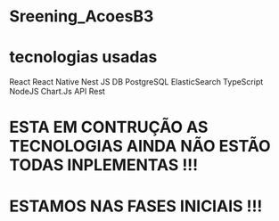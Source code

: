 # Sreening_AcoesB3

# tecnologias usadas
React
React Native
Nest JS
DB PostgreSQL
ElasticSearch
TypeScript
NodeJS
Chart.Js
API Rest

# ESTA EM CONTRUÇÃO AS TECNOLOGIAS AINDA NÃO ESTÃO TODAS INPLEMENTAS !!!
# ESTAMOS NAS FASES INICIAIS !!!